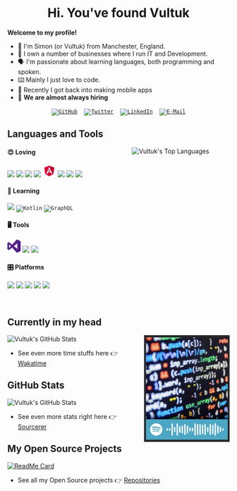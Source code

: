<p>
  <!-- <img width="100%" src="https://media-exp1.licdn.com/dms/image/C5616AQFrbKs5x7RYtw/profile-displaybackgroundimage-shrink_350_1400/0?e=1609372800&v=beta&t=V8nN_PQCvfe6lDVnJYIv7yXMH4XELI6RevKDxNQUwdw"> -->

  <h1 align="center"><b>Hi. You've found Vultuk</b></h1>
</p>

**Welcome to my profile!**<br />

- :wave: I'm Simon (or Vultuk) from Manchester, England.
- :office: I own a number of businesses where I run IT and Development.
- :speaking_head: I'm passionate about learning languages, both programming and spoken.
- :keyboard: Mainly I just love to code.
- :iphone: Recently I got back into making mobile apps
- :mega: **We are almost always hiring**

<p align="center">
<code><a href="https://github.com/vultuk"><img src="https://img.shields.io/badge/GitHub-%23333333.svg?&style=flat&logo=github&logoColor=white" alt="GitHub" /></a></code>&nbsp;&nbsp;&nbsp;
<code><a href="https://twitter.com/vultuk"><img src="https://img.shields.io/badge/Twitter-%2300ACEE.svg?&style=flat&logo=twitter&logoColor=white" alt="Twitter" /></a></code>&nbsp;&nbsp;&nbsp;
<code><a href="https://www.linkedin.com/in/simon-skinner"><img src="https://img.shields.io/badge/LinkedIn-%230077B5.svg?&style=flat&logo=linkedin&logoColor=white" alt="LinkedIn" /></a></code>&nbsp;&nbsp;&nbsp;
<code><a href="mailto:simon@vult.uk"><img src="https://img.shields.io/badge/%40-E--Mail-red" alt="E-Mail" /></a></code>
</p>

## Languages and Tools

<img align="right" src="https://github-readme-stats.vercel.app/api/top-langs/?username=vultuk&count_private=true&show_icons=true&theme=vue&include_all_commits=true&langs_count=10&hide=perl,shell,plsql,css,sqlpl" width="44%" alt="Vultuk's Top Languages">

#### :heart_eyes: Loving

<code><img src="https://cdn.jsdelivr.net/npm/programming-languages-logos/src/javascript/javascript.png" height="30"></code>
<code><img src="https://cdn.jsdelivr.net/npm/programming-languages-logos/src/typescript/typescript.png" height="30"></code>
<code><img src="https://cdn.jsdelivr.net/npm/programming-languages-logos/src/html/html.png" height="30"></code>
<code><img src="https://cdn.jsdelivr.net/npm/programming-languages-logos/src/css/css.png" height="30"></code>
<code><img src="https://raw.githubusercontent.com/github/explore/80688e429a7d4ef2fca1e82350fe8e3517d3494d/topics/angular/angular.png" height="30"></code>
<code><img src="https://raw.githubusercontent.com/tomchen/stack-icons/master/logos/postgresql.svg" height="30"></code>
<code><img src="https://cdn.jsdelivr.net/npm/programming-languages-logos/src/php/php.png" height="30"></code>
<code><img src="https://cdn.jsdelivr.net/npm/programming-languages-logos/src/python/python.png" height="30"></code>

#### :thinking: Learning

<code><img src="https://cdn.jsdelivr.net/npm/programming-languages-logos/src/swift/swift.png" height="30"></code>
<code><img src="https://cdn.jsdelivr.net/npm/programming-languages-logos/src/kotlin/kotlin.png" height="30" alt="Kotlin"></code>
<code><img src="https://upload.wikimedia.org/wikipedia/commons/1/17/GraphQL_Logo.svg" height="30" alt="GraphQL"></code>

#### :desktop_computer: Tools

<code><img src="https://raw.githubusercontent.com/devicons/devicon/master/icons/visualstudio/visualstudio-plain.svg" height="30"></code>
<code><img src="https://raw.githubusercontent.com/tomchen/stack-icons/master/logos/jetbrains.svg" height="30"></code>
<code><img src="https://upload.wikimedia.org/wikipedia/commons/1/1e/Xcode_Icon.png" height="30"></code>

#### :control_knobs: Platforms

<code><img src="https://raw.githubusercontent.com/tomchen/stack-icons/master/logos/firebase.svg" height="30"></code>
<code><img src="https://raw.githubusercontent.com/tomchen/stack-icons/master/logos/google-cloud.svg" height="30"></code>
<code><img src="https://raw.githubusercontent.com/tomchen/stack-icons/master/logos/heroku-icon.svg" height="30"></code>
<code><img src="https://raw.githubusercontent.com/tomchen/stack-icons/master/logos/aws-s3.svg" height="30"></code>
<code><img src="https://raw.githubusercontent.com/tomchen/stack-icons/master/logos/aws-ec2.svg" height="30"></code>

<br style="clear: both;">

## Currently in my head

<a align="right" href="https://open.spotify.com/playlist/3FrFoFhpGojEKvWXc4DvNu?si=m0sHDO7bRb2ZbjT-yIjslA"><img src="https://raw.githubusercontent.com/vultuk/vultuk/main/img/code-playlist.png" alt="Vultuk's GitHub Stats"  align="right" height="242"></a>

<img src="https://github-readme-stats.vercel.app/api/wakatime?username=@vultuk&count_private=true&show_icons=true&theme=vue&include_all_commits=true" alt="Vultuk's GitHub Stats">

- See even more time stuffs here :point_right: <a href="https://wakatime.com/@vultuk">Wakatime</a>

## GitHub Stats

<img src="https://github-readme-stats.vercel.app/api?username=vultuk&count_private=true&show_icons=true&theme=vue&include_all_commits=true" alt="Vultuk's GitHub Stats">

- See even more stats right here :point_right: <a href="https://sourcerer.io/vultuk">Sourcerer</a>

## My Open Source Projects

[![ReadMe Card](https://github-readme-stats.vercel.app/api/pin/?username=vultuk&repo=functionals)](https://github.com/vultuk/functionals)

- See all my Open Source projects :point_right: <a href="https://github.com/vultuk?tab=repositories">Repositories</a>
